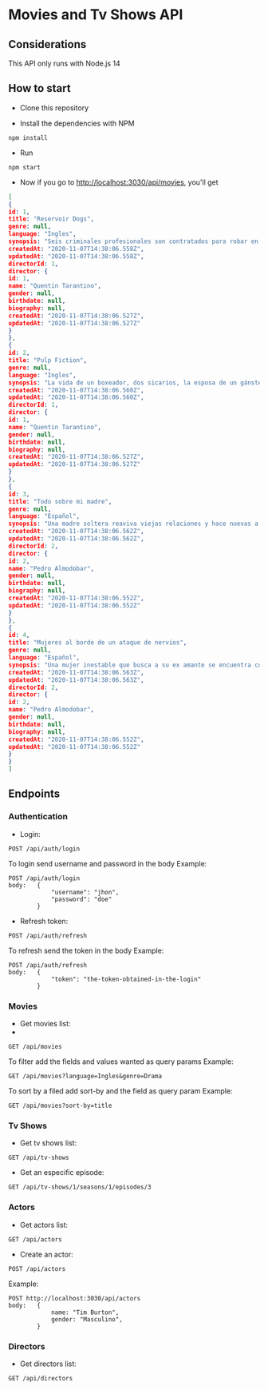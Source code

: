 # Movies and Tv Shows API

## Considerations
This API only runs with Node.js 14

## How to start

* Clone this repository

* Install the dependencies with NPM
```
npm install
```

* Run
```
npm start
```

* Now if you go to [http://localhost:3030/api/movies](http://localhost:3030/api/movies), you'll get

```json
[
{
id: 1,
title: "Reservoir Dogs",
genre: null,
language: "Ingles",
synopsis: "Seis criminales profesionales son contratados para robar en un almacén de diamantes, pero la policía aparece inesperadamente en el momento del atraco. Algunos miembros de la banda mueren en el enfrentamiento y otros logran huir, reagrupándose en un almacén y dispuestos a descubrir quién los delató.",
createdAt: "2020-11-07T14:38:06.558Z",
updatedAt: "2020-11-07T14:38:06.558Z",
directorId: 1,
director: {
id: 1,
name: "Quentin Tarantino",
gender: null,
birthdate: null,
biography: null,
createdAt: "2020-11-07T14:38:06.527Z",
updatedAt: "2020-11-07T14:38:06.527Z"
}
},
{
id: 2,
title: "Pulp Fiction",
genre: null,
language: "Ingles",
synopsis: "La vida de un boxeador, dos sicarios, la esposa de un gánster y dos bandidos se entrelaza en una historia de violencia y redención.",
createdAt: "2020-11-07T14:38:06.560Z",
updatedAt: "2020-11-07T14:38:06.560Z",
directorId: 1,
director: {
id: 1,
name: "Quentin Tarantino",
gender: null,
birthdate: null,
biography: null,
createdAt: "2020-11-07T14:38:06.527Z",
updatedAt: "2020-11-07T14:38:06.527Z"
}
},
{
id: 3,
title: "Todo sobre mi madre",
genre: null,
language: "Español",
synopsis: "Una madre soltera reaviva viejas relaciones y hace nuevas a su regreso a Barcelona buscando al padre de su hijo muerto.",
createdAt: "2020-11-07T14:38:06.562Z",
updatedAt: "2020-11-07T14:38:06.562Z",
directorId: 2,
director: {
id: 2,
name: "Pedro Almodobar",
gender: null,
birthdate: null,
biography: null,
createdAt: "2020-11-07T14:38:06.552Z",
updatedAt: "2020-11-07T14:38:06.552Z"
}
},
{
id: 4,
title: "Mujeres al borde de un ataque de nervios",
genre: null,
language: "Español",
synopsis: "Una mujer inestable que busca a su ex amante se encuentra con caos cuando un diverso grupo de extraños entra en su vida.",
createdAt: "2020-11-07T14:38:06.563Z",
updatedAt: "2020-11-07T14:38:06.563Z",
directorId: 2,
director: {
id: 2,
name: "Pedro Almodobar",
gender: null,
birthdate: null,
biography: null,
createdAt: "2020-11-07T14:38:06.552Z",
updatedAt: "2020-11-07T14:38:06.552Z"
}
}
]
```

## Endpoints

### Authentication

* Login:
  
```
POST /api/auth/login
```

To login send username and password in the body
Example: 

```
POST /api/auth/login
body:   {
            "username": "jhon", 
            "password": "doe"
        }
```

* Refresh token:
  
```
POST /api/auth/refresh
```

To refresh send the token in the body
Example: 

```
POST /api/auth/refresh
body:   {
            "token": "the-token-obtained-in-the-login"
        }
```

### Movies

* Get movies list:
* 
```
GET /api/movies
```

To filter add the fields and values wanted as query params
Example:

```
GET /api/movies?language=Ingles&genre=Drama
```

To sort by a filed add sort-by and the field as query param
Example:

```
GET /api/movies?sort-by=title
```

### Tv Shows

* Get tv shows list:
  
```
GET /api/tv-shows
```

* Get an especific episode:
  
```
GET /api/tv-shows/1/seasons/1/episodes/3
```

### Actors

* Get actors list:
  
```
GET /api/actors
```

* Create an actor:
  
```
POST /api/actors
```
Example: 
```
POST http://localhost:3030/api/actors 
body:   {
            name: "Tim Burton",
            gender: "Masculino",
        }
```

### Directors

* Get directors list:
  
```
GET /api/directors
```
